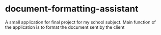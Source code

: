 # document-formatting-assistant
A small application for final project for my school subject. Main function of the application is to format the document sent by the client
